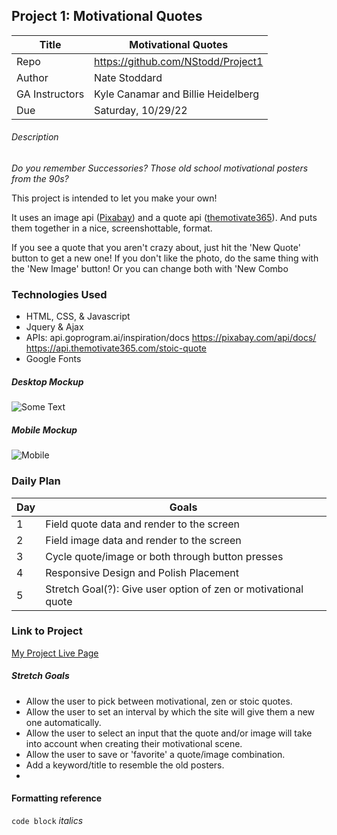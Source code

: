 ## Project 1: Motivational Quotes

|Title|Motivational Quotes|
|-|-|
|Repo|https://github.com/NStodd/Project1|
|Author|Nate Stoddard|
|GA Instructors|Kyle Canamar and Billie Heidelberg|
|Due|Saturday, 10/29/22|


###### Description
_Do you remember Successories? Those old school motivational posters from the 90s?_

This project is intended to let you make your own!

It uses an image api ([Pixabay](https://pixabay.com/api/docs/)) and a quote api ([themotivate365](https://api.themotivate365.com/stoic-quote)). And puts them together in a nice, screenshottable, format.

If you see a quote that you aren't crazy about, just hit the 'New Quote' button to get a new one!
If you don't like the photo, do the same thing with the 'New Image' button!
Or you can change both with 'New Combo


### Technologies Used
- HTML, CSS, & Javascript
- Jquery & Ajax
- APIs:
api.goprogram.ai/inspiration/docs
https://pixabay.com/api/docs/
https://api.themotivate365.com/stoic-quote
- Google Fonts


##### Desktop Mockup
![Some Text](https://i.imgur.com/Y5qpQVw.jpg>)

##### Mobile Mockup
![Mobile](https://imgur.com/y6kfv5L.jpg)


### Daily Plan
| Day | Goals |
|-----|------|
|1|Field quote data and render to the screen|
|2|Field image data and render to the screen|
|3|Cycle quote/image or both through button presses|
|4|Responsive Design and Polish Placement|
|5|Stretch Goal(?): Give user option of zen or motivational quote|


### Link to Project
[My Project Live Page](https://projectone-sigma.vercel.app/)


##### Stretch Goals
- Allow the user to pick between motivational, zen or stoic quotes.
- Allow the user to set an interval by which the site will give them a new one automatically.
- Allow the user to select an input that the quote and/or image will take into account when creating their motivational scene.
- Allow the user to save or 'favorite' a quote/image combination.
- Add a keyword/title to resemble the old posters.
- 


#### Formatting reference
```code block```
_italics_